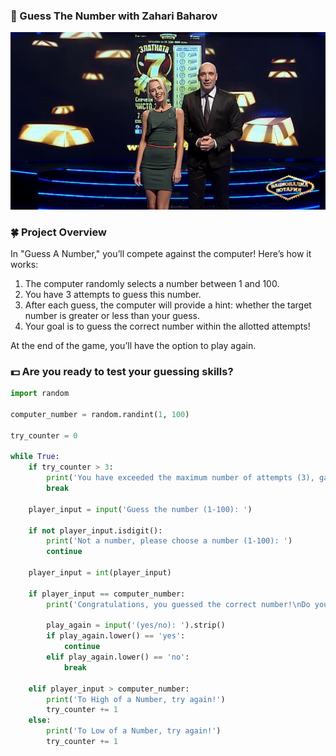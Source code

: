 ### 🎰 Guess The Number with Zahari Baharov 

![](images/img16x9_1414835806.jpg)

### 🍀 Project Overview 

In "Guess A Number," you’ll compete against the computer! Here’s how it works:

1. The computer randomly selects a number between 1 and 100.
2. You have 3 attempts to guess this number.
3. After each guess, the computer will provide a hint: whether the target number is greater or less than your guess.
4. Your goal is to guess the correct number within the allotted attempts!
   
At the end of the game, you’ll have the option to play again. 
### 💵 Are you ready to test your guessing skills?

```python
import random

computer_number = random.randint(1, 100)

try_counter = 0

while True:
    if try_counter > 3:
        print('You have exceeded the maximum number of attempts (3), game over!')
        break

    player_input = input('Guess the number (1-100): ')

    if not player_input.isdigit():
        print('Not a number, please choose a number (1-100): ')
        continue

    player_input = int(player_input)

    if player_input == computer_number:
        print('Congratulations, you guessed the correct number!\nDo you want to play again?')

        play_again = input('(yes/no): ').strip()
        if play_again.lower() == 'yes':
            continue
        elif play_again.lower() == 'no':
            break

    elif player_input > computer_number:
        print('To High of a Number, try again!')
        try_counter += 1
    else:
        print('To Low of a Number, try again!')
        try_counter += 1

```

